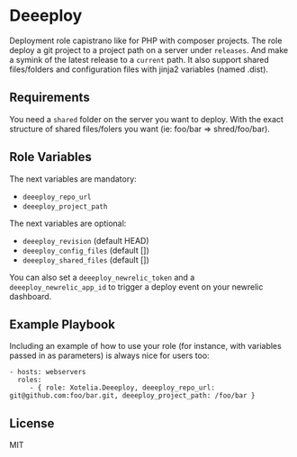 Deeeploy
========

Deployment role capistrano like for PHP with composer projects. The role deploy a git project to a project path on a server under `releases`. And make a symink of the latest release to a `current` path. It also support shared files/folders and configuration files with jinja2 variables (named .dist).

Requirements
------------

You need a `shared` folder on the server you want to deploy. With the exact structure of shared files/folers you want (ie: foo/bar => shred/foo/bar).

Role Variables
--------------

The next variables are mandatory:

* `deeeploy_repo_url`
* `deeeploy_project_path`

The next variables are optional:

* `deeeploy_revision` (default HEAD)
* `deeeploy_config_files` (default [])
* `deeeploy_shared_files` (default [])

You can also set a `deeeploy_newrelic_token` and a `deeeploy_newrelic_app_id` to trigger a deploy event on your newrelic dashboard.

Example Playbook
-------------------------

Including an example of how to use your role (for instance, with variables passed in as parameters) is always nice for users too:

```
- hosts: webservers
  roles:
     - { role: Xotelia.Deeeploy, deeeploy_repo_url: git@github.com:foo/bar.git, deeeploy_project_path: /foo/bar }
```

License
-------

MIT
